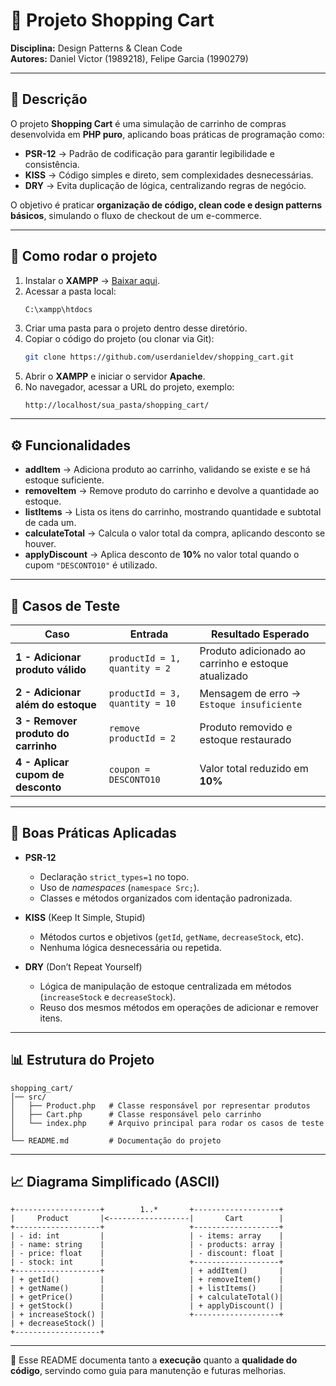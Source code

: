 # 🛒 Projeto Shopping Cart

**Disciplina:** Design Patterns & Clean Code  
**Autores:** Daniel Victor (1989218), Felipe Garcia (1990279)  

---

## 📌 Descrição
O projeto **Shopping Cart** é uma simulação de carrinho de compras desenvolvida em **PHP puro**, aplicando boas práticas de programação como:  

- **PSR-12** → Padrão de codificação para garantir legibilidade e consistência.  
- **KISS** → Código simples e direto, sem complexidades desnecessárias.  
- **DRY** → Evita duplicação de lógica, centralizando regras de negócio.  

O objetivo é praticar **organização de código, clean code e design patterns básicos**, simulando o fluxo de checkout de um e-commerce.  

---

## 🚀 Como rodar o projeto
1. Instalar o **XAMPP** → [Baixar aqui](https://www.apachefriends.org/pt_br/download.html).  
2. Acessar a pasta local:  
   ```bash
   C:\xampp\htdocs
   ```  
3. Criar uma pasta para o projeto dentro desse diretório.  
4. Copiar o código do projeto (ou clonar via Git):  
   ```bash
   git clone https://github.com/userdanieldev/shopping_cart.git
   ```  
5. Abrir o **XAMPP** e iniciar o servidor **Apache**.  
6. No navegador, acessar a URL do projeto, exemplo:  
   ```
   http://localhost/sua_pasta/shopping_cart/
   ```  

---

## ⚙️ Funcionalidades
- **addItem** → Adiciona produto ao carrinho, validando se existe e se há estoque suficiente.  
- **removeItem** → Remove produto do carrinho e devolve a quantidade ao estoque.  
- **listItems** → Lista os itens do carrinho, mostrando quantidade e subtotal de cada um.  
- **calculateTotal** → Calcula o valor total da compra, aplicando desconto se houver.  
- **applyDiscount** → Aplica desconto de **10%** no valor total quando o cupom `"DESCONTO10"` é utilizado.  

---

## 🧪 Casos de Teste

| Caso | Entrada | Resultado Esperado |
|------|---------|--------------------|
| **1 - Adicionar produto válido** | `productId = 1, quantity = 2` | Produto adicionado ao carrinho e estoque atualizado |
| **2 - Adicionar além do estoque** | `productId = 3, quantity = 10` | Mensagem de erro → `Estoque insuficiente` |
| **3 - Remover produto do carrinho** | `remove productId = 2` | Produto removido e estoque restaurado |
| **4 - Aplicar cupom de desconto** | `coupon = DESCONTO10` | Valor total reduzido em **10%** |

---

## 🧹 Boas Práticas Aplicadas
- **PSR-12**  
  - Declaração `strict_types=1` no topo.  
  - Uso de *namespaces* (`namespace Src;`).  
  - Classes e métodos organizados com identação padronizada.  

- **KISS** (Keep It Simple, Stupid)  
  - Métodos curtos e objetivos (`getId`, `getName`, `decreaseStock`, etc).  
  - Nenhuma lógica desnecessária ou repetida.  

- **DRY** (Don’t Repeat Yourself)  
  - Lógica de manipulação de estoque centralizada em métodos (`increaseStock` e `decreaseStock`).  
  - Reuso dos mesmos métodos em operações de adicionar e remover itens.  

---

## 📊 Estrutura do Projeto

```
shopping_cart/
│── src/
│   ├── Product.php   # Classe responsável por representar produtos
│   ├── Cart.php      # Classe responsável pelo carrinho
│   └── index.php     # Arquivo principal para rodar os casos de teste
│
└── README.md         # Documentação do projeto
```

---

## 📈 Diagrama Simplificado (ASCII)

```
+-------------------+        1..*       +-------------------+
|     Product       |<------------------|       Cart        |
+-------------------+                   +-------------------+
| - id: int         |                   | - items: array    |
| - name: string    |                   | - products: array |
| - price: float    |                   | - discount: float |
| - stock: int      |                   +-------------------+
+-------------------+                   | + addItem()       |
| + getId()         |                   | + removeItem()    |
| + getName()       |                   | + listItems()     |
| + getPrice()      |                   | + calculateTotal()|
| + getStock()      |                   | + applyDiscount() |
| + increaseStock() |                   +-------------------+
| + decreaseStock() |
+-------------------+
```

---

📖 Esse README documenta tanto a **execução** quanto a **qualidade do código**, servindo como guia para manutenção e futuras melhorias.  
